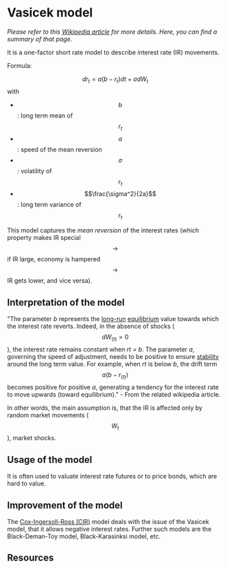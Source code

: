 # Vasicek model

_Please refer to this [Wikipedia article](https://en.wikipedia.org/wiki/Vasicek_model) for more details. Here, you can find a summary of that page._

It is a one-factor short rate model to describe interest rate (IR) movements. 

Formula: 

$$dr_t = a(b - r_t)dt + \sigma dW_t $$ with

* $$b$$: long term mean of $$r_t$$
* $$a$$: speed of the mean reversion
* $$\sigma$$: volatility of $$r_t$$
* $$\frac{\sigma^2}{2a}$$: long term variance of $$r_t$$

This model captures the _mean reversion_ of the interest rates (which property makes IR special $$\rightarrow$$ if IR large, economy is hampered $$\rightarrow$$ IR gets lower, and vice versa).

## Interpretation of the model

"The parameter *b* represents the [long-run](https://en.wikipedia.org/wiki/Long-run) [equilibrium](https://en.wikipedia.org/wiki/Steady_state) value towards which the interest rate reverts. Indeed, in the absence of shocks ($$dW_(t)=0$$), the interest rate remains constant when *rt = b*. The parameter *a*, governing the speed of adjustment, needs to be positive to ensure [stability](https://en.wikipedia.org/wiki/Stability_theory) around the long term value. For example, when *rt* is below *b*, the drift term $$a(b-r_(t))$$ becomes positive for positive *a*, generating a tendency for the interest rate to move upwards (toward equilibrium)." - From the related wikipedia article.

In other words, the main assumption is, that the IR is affected only by random market movements ($$W_t$$), market shocks.

## Usage of the model

It is often used to valuate interest rate futures or to price bonds, which are hard to value.

## Improvement of the model

The [Cox-Ingersoll-Ross (CIR)](../cir_model/README.md) model deals with the issue of the Vasicek model, that it allows negative interest rates.  Further such models are the Black-Deman-Toy model, Black-Karasinksi model, etc.

## Resources

